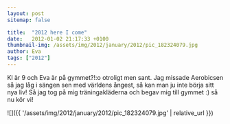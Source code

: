 ```yaml
---
layout: post
sitemap: false

title:  "2012 here I come"
date:   2012-01-02 21:17:33 +0100
thumbnail-img: /assets/img/2012/january/2012/pic_182324079.jpg
author: Eva
tags: ["2012"]
---
```


Kl är 9 och Eva är på gymmet?!:o otroligt men sant. Jag missade Aerobicsen så jag låg i sängen sen med världens ångest, så kan man ju inte börja sitt nya liv! Så jag tog på mig träningakläderna och begav mig till gymmet :) så nu kör vi!

![]({{ '/assets/img/2012/january/2012/pic_182324079.jpg'  | relative_url }})

